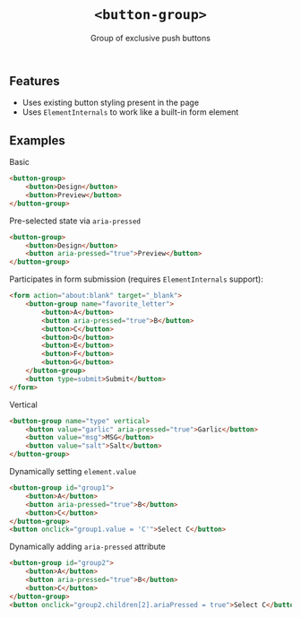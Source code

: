 <header>

# `<button-group>`

Group of exclusive push buttons

</header>

<main>

## Features

- Uses existing button styling present in the page
- Uses `ElementInternals` to work like a built-in form element


## Examples

Basic

```html
<button-group>
	<button>Design</button>
	<button>Preview</button>
</button-group>
```

Pre-selected state via `aria-pressed`

```html
<button-group>
	<button>Design</button>
	<button aria-pressed="true">Preview</button>
</button-group>
```

Participates in form submission (requires `ElementInternals` support):

```html
<form action="about:blank" target="_blank">
	<button-group name="favorite_letter">
		<button>A</button>
		<button aria-pressed="true">B</button>
		<button>C</button>
		<button>D</button>
		<button>E</button>
		<button>F</button>
		<button>G</button>
	</button-group>
	<button type=submit>Submit</button>
</form>
```

Vertical

```html
<button-group name="type" vertical>
	<button value="garlic" aria-pressed="true">Garlic</button>
	<button value="msg">MSG</button>
	<button value="salt">Salt</button>
</button-group>
```

Dynamically setting `element.value`

```html
<button-group id="group1">
	<button>A</button>
	<button aria-pressed="true">B</button>
	<button>C</button>
</button-group>
<button onclick="group1.value = 'C'">Select C</button>
```

Dynamically adding `aria-pressed` attribute

```html
<button-group id="group2">
	<button>A</button>
	<button aria-pressed="true">B</button>
	<button>C</button>
</button-group>
<button onclick="group2.children[2].ariaPressed = true">Select C</button>
```

</main>